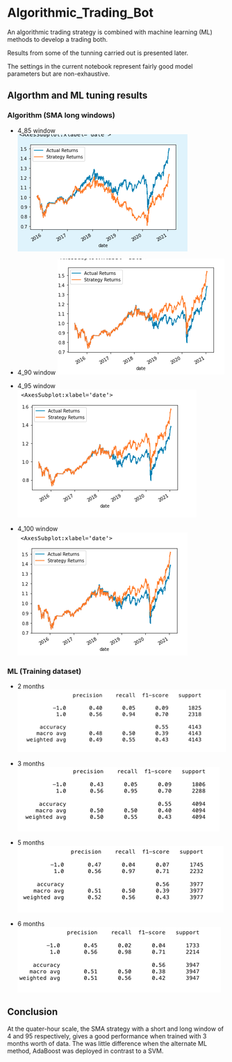 # Algorithmic_Trading_Bot

An algorithmic trading strategy is combined with machine learning (ML) methods to develop a trading both.

Results from some of the tunning carried out is presented later.

The settings in the current notebook represent fairly good model parameters but are non-exhaustive.

## Algorthm and ML tuning results

### Algorithm (SMA long windows)

- 4_85 window ![](https://github.com/Femi-0/Algorithmic_Trading_Bot/blob/main/Resources/4_85_window.png)

- 4_90 window ![](https://github.com/Femi-0/Algorithmic_Trading_Bot/blob/main/Resources/4_90_window.png)

- 4_95 window ![](https://github.com/Femi-0/Algorithmic_Trading_Bot/blob/main/Resources/4_95_window.png)

- 4_100 window ![](https://github.com/Femi-0/Algorithmic_Trading_Bot/blob/main/Resources/4_100_window.png)


### ML (Training dataset)

- 2 months 
![](https://github.com/Femi-0/Algorithmic_Trading_Bot/blob/main/Resources/2_months.png)

- 3 months 
![](https://github.com/Femi-0/Algorithmic_Trading_Bot/blob/main/Resources/3_months.png)

- 5 months 
![](https://github.com/Femi-0/Algorithmic_Trading_Bot/blob/main/Resources/5_months.png)

- 6 months 
![](https://github.com/Femi-0/Algorithmic_Trading_Bot/blob/main/Resources/6_months.png)

## Conclusion 

At the quater-hour scale, the SMA strategy with a short and long window of 4 and 95 respectively, gives a good performance when trained with 3 months worth of data. The was little difference when the alternate ML method, AdaBoost was deployed in contrast to a SVM.

